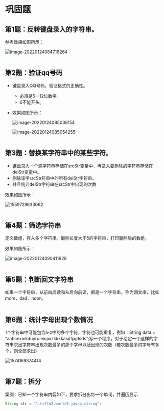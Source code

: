 # 巩固题

## 第1题：反转键盘录入的字符串。

参考效果如图所示：

![image-20220124084716264](https://iamgs.oss-cn-shanghai.aliyuncs.com/Images/image-20220124084716264.png)

```java

```



## 第2题：验证qq号码

* 键盘录入QQ号码，验证格式的正确性。
  * 必须是5—12位数字。
  * 0不能开头。

* 效果如图所示：

  ![image-20220124085036154](https://iamgs.oss-cn-shanghai.aliyuncs.com/Images/image-20220124085036154.png)
  
  ![image-20220124085054255](https://iamgs.oss-cn-shanghai.aliyuncs.com/Images/image-20220124085054255.png)

```java

```

## 第3题：替换某字符串中的某些字符。

* 键盘录入一个源字符串存储在srcStr变量中，再录入要删除的字符串存储在delStr变量中。
* 删除该字srcStr符串中的所有delStr字符串。
* 并且统计delStr字符串在srcStr中出现的次数

效果如图所示：

![1559729633062](https://iamgs.oss-cn-shanghai.aliyuncs.com/Images/1559729633062.png)

```java

```

## 第4题：筛选字符串

定义数组，存入多个字符串。删除长度大于5的字符串，打印删除后的数组。

效果如图所示：

![image-20220124090411928](尚硅谷_15_基础API与常见算法_homework.assets/image-20220124090411928.png)

```java

```

## 第5题：判断回文字符串

如果一个字符串，从前向后读和从后向前读，都是一个字符串，称为回文串，比如mom，dad，noon。

```java

```

## 第6题：统计字母出现个数情况

1个字符串中可能包含a-z中的多个字符，字符也可能重复，例如：String data = “aabcexmkduyruieiopxzkkkkasdfjxjdsds”;写一个程序，对于给定一个这样的字符串求出字符串出现次数最多的那个字母以及出现的次数（若次数最多的字母有多个，则全部求出）

![1574169374414](https://iamgs.oss-cn-shanghai.aliyuncs.com/Images/1574169374414.png)

```java

```

## 第7题：拆分

案例：已知一个字符串内容如下，要求拆分出每一个单词，并遍历显示

```java
String str = "1.hello2.world3.java4.string";
```

```java

```

